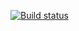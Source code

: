 [![Build status](https://ci.appveyor.com/api/projects/status/l9mjelbl8rogh2h4?svg=true)](https://ci.appveyor.com/project/alex311271/selenium-webform-test)